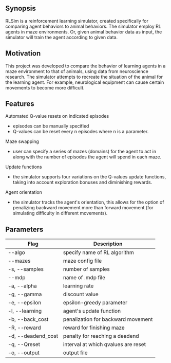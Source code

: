 ## Synopsis

RLSim is a reinforcement learning simulator, created specifically for comparing agent behaviors to animal behaviors. The simulator employ RL agents in maze environments. Or, given animal behavior data as input, the simulator will train the agent according to given data.

## Motivation

This project was developed to compare the behavior of learning agents in a maze environment to that of animals, using data from neuroscience research. The simulator attempts to recreate the situation of the animal for the learning agent. For example, neurological equipment can cause certain movements to become more difficult. 

## Features
Automated Q-value resets on indicated episodes
  - episodes can be manually specified
  - Q-values can be reset every n episodes where n is a parameter.

Maze swapping
  - user can specify a series of mazes (domains) for the agent to
    act in along with the number of episodes the agent will spend in each maze.

Update functions
  - the simulator supports four variations on the Q-values update
    functions, taking into account exploration bonuses and diminishing rewards.

Agent orientation
  - the simulator tracks the agent's orientation, this allows for
    the option of penalizing backward movement more than forward movement (for 
    simulating difficulty in different movements).

## Parameters
|Flag          |Description
|--------------|----------------------------------------|
| --algo       |specify name of RL algorithm
|  --mazes     |maze config file
|-s, --samples |number of samples
|--mdp         |name of .mdp file
|-a, --alpha|        learning rate
|-g, --gamma|        discount value
|-e, --epsilon|      epsilon-greedy parameter
|-l, --learning|     agent's update function
|-b, --back_cost|    penalization for backward movement
|-R, --reward|       reward for finishing maze
|-d, --deadend_cost| penalty for reaching a deadend
|-q, --Qreset|       interval at which qvalues are reset
|-o, --output|       output file